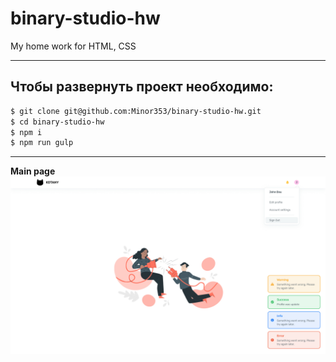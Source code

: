 # binary-studio-hw
My home work for HTML, CSS
***

##  Чтобы развернуть проект необходимо:
```sh
$ git clone git@github.com:Minor353/binary-studio-hw.git
$ cd binary-studio-hw
$ npm i
$ npm run gulp
```
***

**Main page**
![Main page](https://github.com/Minor353/binary-studio-hw/blob/main/des.jpg)
